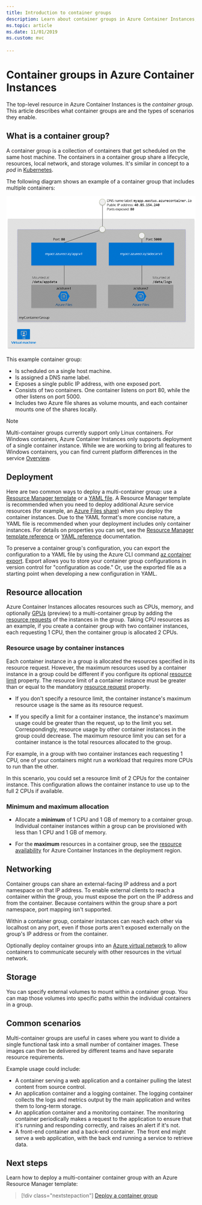 ```yaml
---
title: Introduction to container groups
description: Learn about container groups in Azure Container Instances, a collection of instances that share a lifecycle and resources such as storage and network
ms.topic: article
ms.date: 11/01/2019
ms.custom: mvc

---
```

# Container groups in Azure Container Instances

The top-level resource in Azure Container Instances is the *container group*. This article describes what container groups are and the types of scenarios they enable.

## What is a container group?

A container group is a collection of containers that get scheduled on the same host machine. The containers in a container group share a lifecycle, resources, local network, and storage volumes. It's similar in concept to a *pod* in [Kubernetes][kubernetes-pod].

The following diagram shows an example of a container group that includes multiple containers:

![Container groups diagram][container-groups-example]

This example container group:

* Is scheduled on a single host machine.
* Is assigned a DNS name label.
* Exposes a single public IP address, with one exposed port.
* Consists of two containers. One container listens on port 80, while the other listens on port 5000.
* Includes two Azure file shares as volume mounts, and each container mounts one of the shares locally.

> [!NOTE]
> Multi-container groups currently support only Linux containers. For Windows containers, Azure Container Instances only supports deployment of a single container instance. While we are working to bring all features to Windows containers, you can find current platform differences in the service [Overview](container-instances-overview.md#linux-and-windows-containers).

## Deployment

Here are two common ways to deploy a multi-container group: use a [Resource Manager template][resource-manager template] or a [YAML file][yaml-file]. A Resource Manager template is recommended when you need to deploy additional Azure service resources (for example, an [Azure Files share][azure-files]) when you deploy the container instances. Due to the YAML format's more concise nature, a YAML file is recommended when your deployment includes only container instances. For details on properties you can set, see the [Resource Manager template reference](/azure/templates/microsoft.containerinstance/containergroups) or [YAML reference](container-instances-reference-yaml.md) documentation.

To preserve a container group's configuration, you can export the configuration to a YAML file by using the Azure CLI command [az container export][az-container-export]. Export allows you to store your container group configurations in version control for "configuration as code." Or, use the exported file as a starting point when developing a new configuration in YAML.



## Resource allocation

Azure Container Instances allocates resources such as CPUs, memory, and optionally [GPUs][gpus] (preview) to a multi-container group by adding the [resource requests][resource-requests] of the instances in the group. Taking CPU resources as an example, if you create a container group with two container instances, each requesting 1 CPU, then the container group is allocated 2 CPUs.

### Resource usage by container instances

Each container instance in a group is allocated the resources specified in its resource request. However, the maximum resources used by a container instance in a group could be different if you configure its optional [resource limit][resource-limits] property. The resource limit of a container instance must be greater than or equal to the mandatory [resource request][resource-requests] property.

* If you don't specify a resource limit, the container instance's maximum resource usage is the same as its resource request.

* If you specify a limit for a container instance, the instance's maximum usage could be greater than the request, up to the limit you set. Correspondingly, resource usage by other container instances in the group could decrease. The maximum resource limit you can set for a container instance is the total resources allocated to the group.
    
For example, in a group with two container instances each requesting 1 CPU, one of your containers might run a workload that requires more CPUs to run than the other.

In this scenario, you could set a resource limit of 2 CPUs for the container instance. This configuration allows the container instance to use up to the full 2 CPUs if available.

### Minimum and maximum allocation

* Allocate a **minimum** of 1 CPU and 1 GB of memory to a container group. Individual container instances within a group can be provisioned with less than 1 CPU and 1 GB of memory. 

* For the **maximum** resources in a container group, see the [resource availability][region-availability] for Azure Container Instances in the deployment region.

## Networking

Container groups can share an external-facing IP address and a port namespace on that IP address. To enable external clients to reach a container within the group, you must expose the port on the IP address and from the container. Because containers within the group share a port namespace, port mapping isn't supported. 

Within a container group, container instances can reach each other via localhost on any port, even if those ports aren't exposed externally on the group's IP address or from the container.

Optionally deploy container groups into an [Azure virtual network][virtual-network] to allow containers to communicate securely with other resources in the virtual network.

## Storage

You can specify external volumes to mount within a container group. You can map those volumes into specific paths within the individual containers in a group.

## Common scenarios

Multi-container groups are useful in cases where you want to divide a single functional task into a small number of container images. These images can then be delivered by different teams and have separate resource requirements.

Example usage could include:

* A container serving a web application and a container pulling the latest content from source control.
* An application container and a logging container. The logging container collects the logs and metrics output by the main application and writes them to long-term storage.
* An application container and a monitoring container. The monitoring container periodically makes a request to the application to ensure that it's running and responding correctly, and raises an alert if it's not.
* A front-end container and a back-end container. The front end might serve a web application, with the back end running a service to retrieve data. 

## Next steps

Learn how to deploy a multi-container container group with an Azure Resource Manager template:

> [!div class="nextstepaction"]
> [Deploy a container group][resource-manager template]

<!-- IMAGES -->
[container-groups-example]: ./media/container-instances-container-groups/container-groups-example.png

<!-- LINKS - External -->
[dcos-pod]: https://dcos.io/docs/1.10/deploying-services/pods/
[kubernetes-pod]: https://kubernetes.io/docs/concepts/workloads/pods/pod/

<!-- LINKS - Internal -->
[resource-manager template]: container-instances-multi-container-group.md
[yaml-file]: container-instances-multi-container-yaml.md
[region-availability]: container-instances-region-availability.md
[resource-requests]: /rest/api/container-instances/containergroups/createorupdate#resourcerequests
[resource-limits]: /rest/api/container-instances/containergroups/createorupdate#resourcelimits
[resource-requirements]: /rest/api/container-instances/containergroups/createorupdate#resourcerequirements
[azure-files]: container-instances-volume-azure-files.md
[virtual-network]: container-instances-vnet.md
[gpus]: container-instances-gpu.md
[az-container-export]: /cli/azure/container#az-container-export
